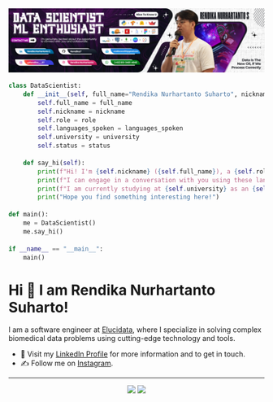 <a href="https://github.com/Rendika7/Rendika7.git" align="center">
  <picture>
    <source media="(prefers-color-scheme: dark)" srcset="Header Github.png">
    <img alt="Impressive Profile READMEs Screenshot" src="Header Github.png">
  </picture>
</a>

```python
class DataScientist:
    def __init__(self, full_name="Rendika Nurhartanto Suharto", nickname="Rendika", role="Data Scientist", languages_spoken=["id_ID", "en_US"], university="Telkom University Surabaya", status="Undergraduate Student"):
        self.full_name = full_name
        self.nickname = nickname
        self.role = role
        self.languages_spoken = languages_spoken
        self.university = university
        self.status = status

    def say_hi(self):
        print(f"Hi! I'm {self.nickname} ({self.full_name}), a {self.role}.")
        print(f"I can engage in a conversation with you using these languages: {', '.join(self.languages_spoken)}")
        print(f"I am currently studying at {self.university} as an {self.status}.")
        print("Hope you find something interesting here!")

def main():
    me = DataScientist()
    me.say_hi()

if __name__ == "__main__":
    main()
```


# Hi 👋 I am Rendika Nurhartanto Suharto! 
I am a software engineer at [Elucidata](https://elucidata.io/), where I specialize in solving complex biomedical data problems using cutting-edge technology and tools.

- 🏡 Visit my [LinkedIn Profile](https://www.linkedin.com/in/rendika-nurhartanto-s-882431218/) for more information and to get in touch.
- ✍️ Follow me on [Instagram](https://www.instagram.com/rendika__07/?hl=en).

---

<p align="center">
  <img src="https://github-readme-stats.vercel.app/api?username=Rendika7&show_icons=true&theme=bear" width="400">
  <img src="https://github-readme-streak-stats.herokuapp.com?user=Rendika7&theme=dark&hide_border=true" width="400">
</p>


<!---
Rendika7/Rendika7 is a ✨ special ✨ repository because its `README.md` (this file) appears on your GitHub profile.
You can click the Preview link to take a look at your changes.
--->
